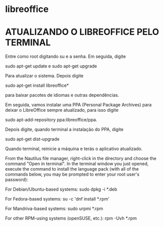 # libreoffice

# ATUALIZANDO O LIBREOFFICE PELO TERMINAL

Entre como root digitando su e a senha. Em seguida, digite 

sudo apt-get update e sudo apt-get upgrade

Para atualizar o sistema. Depois digite 

sudo apt-get install libreoffice*

para baixar pacotes de idiomas e outras dependências.

Em seguida, vamos instalar uma PPA (Personal Package Archives) para deixar o LibreOffice sempre atualizado, para isso digite 

sudo apt-add-repository ppa:libreoffice/ppa. 

Depois digite, quando terminal a instalação do PPA, digite 

sudo apt-get dist-upgrade

Quando terminal, reinicie a máquina e terás o aplicativo atualizado.

From the Nautilus file manager, right-click in the directory and choose the command "Open in terminal". In the terminal window you just opened, execute the command to install the language pack (with all of the commands below, you may be prompted to enter your root user's password):

For Debian/Ubuntu-based systems: sudo dpkg -i *.deb

For Fedora-based systems: su -c 'dnf install *.rpm'

For Mandriva-based systems: sudo urpmi *.rpm

For other RPM-using systems (openSUSE, etc.): rpm -Uvh *.rpm

